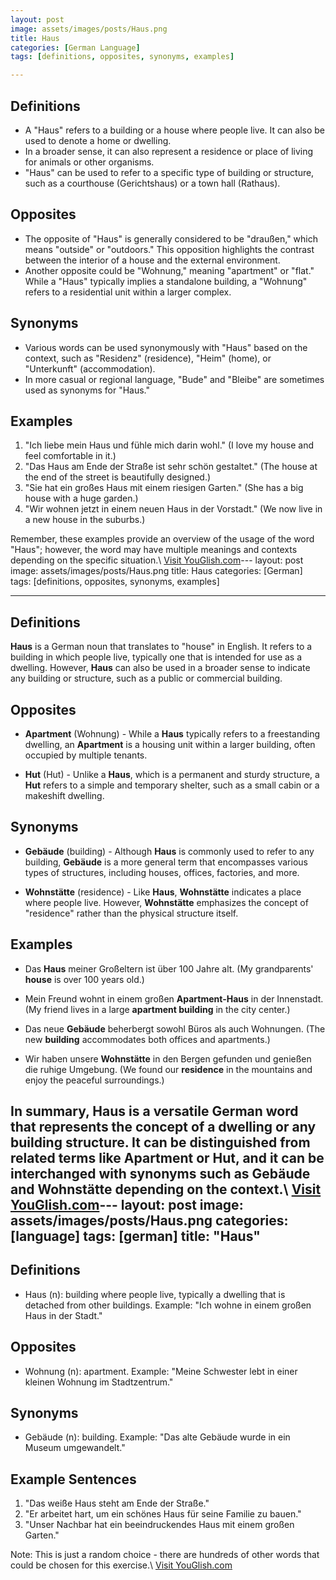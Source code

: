 ```yaml
---
layout: post
image: assets/images/posts/Haus.png
title: Haus
categories: [German Language]
tags: [definitions, opposites, synonyms, examples]

---
```


## Definitions

- A "Haus" refers to a building or a house where people live. It can also be used to denote a home or dwelling.
- In a broader sense, it can also represent a residence or place of living for animals or other organisms.
- "Haus" can be used to refer to a specific type of building or structure, such as a courthouse (Gerichtshaus) or a town hall (Rathaus).

## Opposites

- The opposite of "Haus" is generally considered to be "draußen," which means "outside" or "outdoors." This opposition highlights the contrast between the interior of a house and the external environment.
- Another opposite could be "Wohnung," meaning "apartment" or "flat." While a "Haus" typically implies a standalone building, a "Wohnung" refers to a residential unit within a larger complex.

## Synonyms

- Various words can be used synonymously with "Haus" based on the context, such as "Residenz" (residence), "Heim" (home), or "Unterkunft" (accommodation).
- In more casual or regional language, "Bude" and "Bleibe" are sometimes used as synonyms for "Haus."

## Examples

1. "Ich liebe mein Haus und fühle mich darin wohl." (I love my house and feel comfortable in it.)
2. "Das Haus am Ende der Straße ist sehr schön gestaltet." (The house at the end of the street is beautifully designed.)
3. "Sie hat ein großes Haus mit einem riesigen Garten." (She has a big house with a huge garden.)
4. "Wir wohnen jetzt in einem neuen Haus in der Vorstadt." (We now live in a new house in the suburbs.)

Remember, these examples provide an overview of the usage of the word "Haus"; however, the word may have multiple meanings and contexts depending on the specific situation.\ <a id="yg-widget-0" class="youglish-widget" data-query="Haus" data-lang="german" data-components="8412" data-auto-start="0" data-bkg-color="theme_light" data-title="How%20to%20pronounce%20Haus%20in%20German"  rel="nofollow" href="https://youglish.com">Visit YouGlish.com</a><script async src="https://youglish.com/public/emb/widget.js" charset="utf-8"></script>---
layout: post
image: assets/images/posts/Haus.png
title: Haus
categories: [German]
tags: [definitions, opposites, synonyms, examples]

---

## Definitions

**Haus** is a German noun that translates to "house" in English. It refers to a building in which people live, typically one that is intended for use as a dwelling. However, **Haus** can also be used in a broader sense to indicate any building or structure, such as a public or commercial building.

## Opposites

- **Apartment** (Wohnung) - While a **Haus** typically refers to a freestanding dwelling, an **Apartment** is a housing unit within a larger building, often occupied by multiple tenants.

- **Hut** (Hut) - Unlike a **Haus**, which is a permanent and sturdy structure, a **Hut** refers to a simple and temporary shelter, such as a small cabin or a makeshift dwelling.

## Synonyms

- **Gebäude** (building) - Although **Haus** is commonly used to refer to any building, **Gebäude** is a more general term that encompasses various types of structures, including houses, offices, factories, and more.

- **Wohnstätte** (residence) - Like **Haus**, **Wohnstätte** indicates a place where people live. However, **Wohnstätte** emphasizes the concept of "residence" rather than the physical structure itself.

## Examples

- Das **Haus** meiner Großeltern ist über 100 Jahre alt. (My grandparents' **house** is over 100 years old.)

- Mein Freund wohnt in einem großen **Apartment-Haus** in der Innenstadt. (My friend lives in a large **apartment building** in the city center.)

- Das neue **Gebäude** beherbergt sowohl Büros als auch Wohnungen. (The new **building** accommodates both offices and apartments.)

- Wir haben unsere **Wohnstätte** in den Bergen gefunden und genießen die ruhige Umgebung. (We found our **residence** in the mountains and enjoy the peaceful surroundings.)

In summary, **Haus** is a versatile German word that represents the concept of a dwelling or any building structure. It can be distinguished from related terms like **Apartment** or **Hut**, and it can be interchanged with synonyms such as **Gebäude** and **Wohnstätte** depending on the context.\ <a id="yg-widget-0" class="youglish-widget" data-query="Haus" data-lang="german" data-components="8412" data-auto-start="0" data-bkg-color="theme_light" data-title="How%20to%20pronounce%20Haus%20in%20German"  rel="nofollow" href="https://youglish.com">Visit YouGlish.com</a><script async src="https://youglish.com/public/emb/widget.js" charset="utf-8"></script>---
layout: post
image: assets/images/posts/Haus.png
categories: [language]
tags: [german]
title: "Haus"
---

## Definitions

- Haus (n): building where people live, typically a dwelling that is detached from other buildings. Example: "Ich wohne in einem großen Haus in der Stadt."

## Opposites

- Wohnung (n): apartment. Example: "Meine Schwester lebt in einer kleinen Wohnung im Stadtzentrum."

## Synonyms

- Gebäude (n): building. Example: "Das alte Gebäude wurde in ein Museum umgewandelt."

## Example Sentences

1. "Das weiße Haus steht am Ende der Straße."
2. "Er arbeitet hart, um ein schönes Haus für seine Familie zu bauen."
3. "Unser Nachbar hat ein beeindruckendes Haus mit einem großen Garten."

Note: This is just a random choice - there are hundreds of other words that could be chosen for this exercise.\ <a id="yg-widget-0" class="youglish-widget" data-query="Haus" data-lang="german" data-components="8412" data-auto-start="0" data-bkg-color="theme_light" data-title="How%20to%20pronounce%20Haus%20in%20German"  rel="nofollow" href="https://youglish.com">Visit YouGlish.com</a><script async src="https://youglish.com/public/emb/widget.js" charset="utf-8"></script>